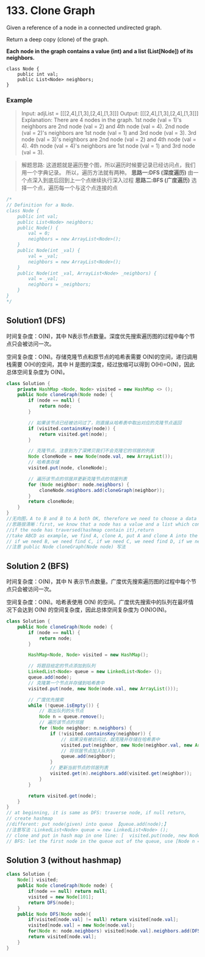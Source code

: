 # 133. Clone Graph

Given a reference of a node in a connected undirected graph.

Return a deep copy (clone) of the graph.

**Each node in the graph contains a value (int) and a list (List[Node]) of its neighbors.**
```
class Node {
    public int val;
    public List<Node> neighbors;
}
```

### Example
>Input: adjList = [[[2,4],[1,3],[2,4],[1,3]]]
Output: [[[2,4],[1,3],[2,4],[1,3]]]
Explanation: There are 4 nodes in the graph.
1st node (val = 1)'s neighbors are 2nd node (val = 2) and 4th node (val = 4).
2nd node (val = 2)'s neighbors are 1st node (val = 1) and 3rd node (val = 3).
3rd node (val = 3)'s neighbors are 2nd node (val = 2) and 4th node (val = 4).
4th node (val = 4)'s neighbors are 1st node (val = 1) and 3rd node (val = 3).

>解题思路:
这道题就是遍历整个图，所以遍历时候要记录已经访问点，我们用一个字典记录。
所以，遍历方法就有两种。
**思路一:DFS (深度遍历)** 由一个点深入到底后回到上一个点继续执行深入过程
**思路二:BFS (广度遍历)** 选择一个点，遍历每一个与这个点连接的点
```java
/*
// Definition for a Node.
class Node {
    public int val;
    public List<Node> neighbors;
    public Node() {
        val = 0;
        neighbors = new ArrayList<Node>();
    }
    public Node(int _val) {
        val = _val;
        neighbors = new ArrayList<Node>();
    }
    public Node(int _val, ArrayList<Node> _neighbors) {
        val = _val;
        neighbors = _neighbors;
    }
}
*/
```

## Solution1 (DFS)
时间复杂度：O(N)，其中 N表示节点数量。深度优先搜索遍历图的过程中每个节点只会被访问一次。

空间复杂度：O(N)。存储克隆节点和原节点的哈希表需要 O(N)的空间，递归调用栈需要 O(H)的空间，其中 H 是图的深度，经过放缩可以得到 O(H)=O(N)，因此总体空间复杂度为 O(N)。


```java
class Solution {
    private HashMap <Node, Node> visited = new HashMap <> ();
    public Node cloneGraph(Node node) {
        if (node == null) {
            return node;
        }

        // 如果该节点已经被访问过了，则直接从哈希表中取出对应的克隆节点返回
        if (visited.containsKey(node)) {
            return visited.get(node);
        }

        // 克隆节点，注意到为了深拷贝我们不会克隆它的邻居的列表
        Node cloneNode = new Node(node.val, new ArrayList());
        // 哈希表存储
        visited.put(node, cloneNode);

        // 遍历该节点的邻居并更新克隆节点的邻居列表
        for (Node neighbor: node.neighbors) {
            cloneNode.neighbors.add(cloneGraph(neighbor));
        }
        return cloneNode;
    }
}
//无向图，A to B and B to A both OK, therefore we need to choose a data structure to store copied node--hashmap.when B to A, since A is copied into hashmap, we can return directly, then end the loop
//思路很清晰：first, we know that a node has a value and a list which contain all of its neignbor.we traverse each node, if the node is null then return node;
//if the node has traversed(hashmap contain it),return
//take ABCD as example, we find A, clone A, put A and clone A into the hashmap, than fing A's neighbor B, repeat the above steps(notice that there is no retuen, only when we reach the boundry--find the node has been put into hashmap, it begin to excute return, and return to the last call, the last last call...) and the last return is our answer
// if we need B, we need find C, if we need C, we need find D, if we need D, we need find A, and we find A is in the hashmap
//注意 public Node cloneGraph(Node node) 写法
```

## Solution 2 (BFS)
时间复杂度：O(N)，其中 N 表示节点数量。广度优先搜索遍历图的过程中每个节点只会被访问一次。

空间复杂度：O(N)。哈希表使用 O(N) 的空间。广度优先搜索中的队列在最坏情况下会达到 O(N) 的空间复杂度，因此总体空间复杂度为 O(N)O(N)。

```java
class Solution {
    public Node cloneGraph(Node node) {
        if (node == null) {
            return node;
        }

        HashMap<Node, Node> visited = new HashMap();

        // 将题目给定的节点添加到队列
        LinkedList<Node> queue = new LinkedList<Node> ();
        queue.add(node);
        // 克隆第一个节点并存储到哈希表中
        visited.put(node, new Node(node.val, new ArrayList()));

        // 广度优先搜索
        while (!queue.isEmpty()) {
            // 取出队列的头节点
            Node n = queue.remove();
            // 遍历该节点的邻居
            for (Node neighbor: n.neighbors) {
                if (!visited.containsKey(neighbor)) {
                    // 如果没有被访问过，就克隆并存储在哈希表中
                    visited.put(neighbor, new Node(neighbor.val, new ArrayList()));
                    // 将邻居节点加入队列中
                    queue.add(neighbor);
                }
                // 更新当前节点的邻居列表
                visited.get(n).neighbors.add(visited.get(neighbor));
            }
        }

        return visited.get(node);
    }
}
// at beginning, it is same as DFS: traverse node, if null return,
// create hashmap
//different: put node(given) into queue 【queue.add(node);】
//注意写法：LinkedList<Node> queue = new LinkedList<Node> ();
// clone and put in hash map in one line: [  visited.put(node, new Node(node.val, new ArrayList()));]
// BFS: let the first node in the queue out of the queue, use [Node n = queue.remove();] 
```


## Solution 3 (without hashmap)
```java
class Solution {
    Node[] visited;
    public Node cloneGraph(Node node) {
        if(node == null) return null;
        visited = new Node[101];
        return DFS(node);
    }
    public Node DFS(Node node){
        if(visited[node.val] != null) return visited[node.val];
        visited[node.val] = new Node(node.val);
        for(Node n: node.neighbors) visited[node.val].neighbors.add(DFS(n));
        return visited[node.val];
    }
} 
```